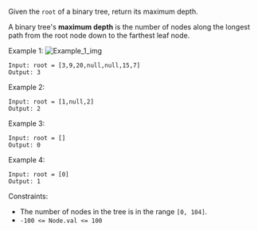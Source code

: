 Given the `root` of a binary tree, return its maximum depth.

A binary tree's **maximum depth** is the number of nodes along the longest path from the root node down to the farthest leaf node.

Example 1:
![Example_1_img](https://assets.leetcode.com/uploads/2020/11/26/tmp-tree.jpg)
```
Input: root = [3,9,20,null,null,15,7]
Output: 3
```
Example 2:
```
Input: root = [1,null,2]
Output: 2
```
Example 3:
```
Input: root = []
Output: 0
```
Example 4:
```
Input: root = [0]
Output: 1
``` 

Constraints:
- The number of nodes in the tree is in the range `[0, 104]`.
- `-100 <= Node.val <= 100`
